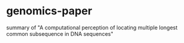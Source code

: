 # genomics-paper
summary of "A computational perception of locating multiple longest common subsequence in DNA sequences"
